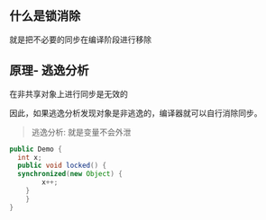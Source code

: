 ## 什么是锁消除

就是把不必要的同步在编译阶段进行移除



## 原理- 逃逸分析

在非共享对象上进行同步是无效的

因此，如果逃逸分析发现对象是非逃逸的，编译器就可以自行消除同步。

>  逃逸分析: 就是变量不会外泄

```java
public Demo {
  int x;
  public void locked() {
  synchronized(new Object) {
    	x++;
  	}
	}
}


```


